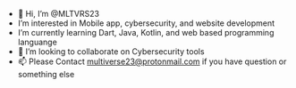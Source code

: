 - 👋 Hi, I’m @MLTVRS23
- I’m interested in Mobile app, cybersecurity, and website development
- I’m currently learning Dart, Java, Kotlin, and web based programming languange
- 💞️ I’m looking to collaborate on Cybersecurity tools
- 📫 Please Contact multiverse23@protonmail.com if you have question or something else 

<!---
MLTVRS23/MLTVRS23 is a ✨ special ✨ repository because its `README.md` (this file) appears on your GitHub profile.
You can click the Preview link to take a look at your changes.
--->
